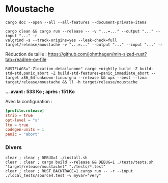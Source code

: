 # Moustache 

```
cargo doc --open --all --all-features --document-private-items
```

```
cargo clean && cargo run --release -- -v "...=..." --output "..." --input "..." -r 
valgrind -s --track-origins=yes --leak-check=full target/release/moustache -v "...=..." --output "..." --input "..." -r 
```

Réduction de taille : https://github.com/johnthagen/min-sized-rust?tab=readme-ov-file

```
RUSTFLAGS="-Zlocation-detail=none" cargo +nightly build -Z build-std=std,panic_abort -Z build-std-features=panic_immediate_abort --target x86_64-unknown-linux-gnu --release && upx --best --lzma target/release/moustache && ll -h target/release/moustache
```

__... avant : 533 Ko ; après : 151 Ko__

Avec la configuration : 

```Cargo.toml
[profile.release]
strip = true
opt-level = "s"
lto = true
codegen-units = 1
panic = "abort"
```	

### Divers 

```
clear ; clear ; DEBUG=1 ./install.sh
clear ; clear ; cargo build --release && DEBUG=1 ./tests/tests.sh "target/release/moustachet" "./tests/*.test"
clear ; clear ; RUST_BACKTRACE=1 cargo run -- -r --input ./local_tests/source4.test -v myvar="very"
```

